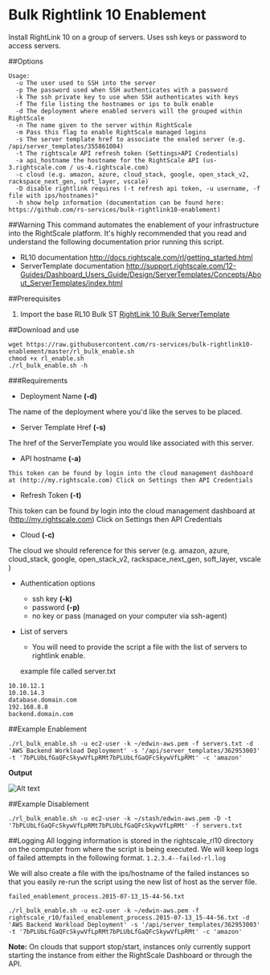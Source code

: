 # Bulk Rightlink 10 Enablement
Install RightLink 10 on a group of servers. Uses ssh keys or password to access servers.

##Options
```
Usage:
  -u The user used to SSH into the server
  -p The password used when SSH authenticates with a password
  -k The ssh private key to use when SSH authenticates with keys
  -f The file listing the hostnames or ips to bulk enable
  -d The deployment where enabled servers will the grouped within RightScale
  -n The name given to the server within RightScale
  -m Pass this flag to enable RightScale managed logins
  -s The server template href to associate the enaled server (e.g. /api/server_templates/355861004)
  -t The rightscale API refresh token (Settings>API Credentials)
  -a api_hostname the hostname for the RightScale API (us-3.rightscale.com / us-4.rightscale.com)
  -c cloud (e.g. amazon, azure, cloud_stack, google, open_stack_v2, rackspace_next_gen, soft_layer, vscale)
  -D disable rightlink requires (-t refresh api token, -u username, -f file with ips/hostnames)"
  -h show help information (documentation can be found here: https://github.com/rs-services/bulk-rightlink10-enablement)
```
##Warning
This command automates the enablement of your infrastructure into the RightScale platform.
It's highly recommended that you read and understand the following documentation prior running this script.
- RL10 documentation
http://docs.rightscale.com/rl/getting_started.html
- ServerTemplate documentation
http://support.rightscale.com/12-Guides/Dashboard_Users_Guide/Design/ServerTemplates/Concepts/About_ServerTemplates/index.html

##Prerequisites

1. Import the base RL10 Bulk ST
[RightLink 10 Bulk ServerTemplate](https://my.rightscale.com/library/server_templates/RightLink-10-1-4-Bulk-Linux-Ba/lineage/55261)



##Download and use
```
wget https://raw.githubusercontent.com/rs-services/bulk-rightlink10-enablement/master/rl_bulk_enable.sh
chmod +x rl_enable.sh
./rl_bulk_enable.sh -h
```

###Requirements

-    Deployment Name **(-d)**

  The name of the deployment where you'd like the serves to be placed.

-   Server Template Href **(-s)**

  The href of the ServerTemplate you would like associated with this server.

  -   API hostname **(-a)**

    This token can be found by login into the cloud management dashboard at (http://my.rightscale.com) Click on Settings then API Credentials

-   Refresh Token **(-t)**

  This token can be found by login into the cloud management dashboard at (http://my.rightscale.com) Click on Settings then API Credentials

-   Cloud **(-c)**

  The cloud we should reference for this server (e.g. amazon, azure, cloud_stack, google, open_stack_v2,
                rackspace_next_gen, soft_layer, vscale )

-   Authentication
   options
    - ssh key **(-k)**
    - password **(-p)**
    - no key or pass (managed on your computer via ssh-agent)

-   List of servers
    - You will need to provide the script a file with the list of servers to rightlink enable.

    example file called server.txt

```
10.10.12.1
10.10.14.3
database.domain.com
192.168.8.8
backend.domain.com
```

##Example Enablement
``` shell
./rl_bulk_enable.sh -u ec2-user -k ~/edwin-aws.pem -f servers.txt -d 'AWS Backend Workload Deployment' -s '/api/server_templates/362953003' -t '7bPLUbLfGaQFcSkywVfLpRMt7bPLUbLfGaQFcSkywVfLpRMt' -c 'amazon'
```
**Output**

![Alt text](/../master/output.png?raw=true "Optional Title")


##Example Disablement
``` shell
./rl_bulk_enable.sh -u ec2-user -k ~/stash/edwin-aws.pem -D -t '7bPLUbLfGaQFcSkywVfLpRMt7bPLUbLfGaQFcSkywVfLpRMt' -f servers.txt
```

##Logging
All logging information is stored in the rightscale_rl10 directory on the computer from where the script is being executed.
We will keep logs of failed attempts in the following format.
``` 1.2.3.4--failed-rl.log ```

We will also create a file with the ips/hostname of the failed instances so that you easily re-run the script using the new list of host as the server file.

```failed_enablement_process.2015-07-13_15-44-56.txt ```

```./rl_bulk_enable.sh -u ec2-user -k ~/edwin-aws.pem -f rightscale_r10/failed_enablement_process.2015-07-13_15-44-56.txt -d 'AWS Backend Workload Deployment' -s '/api/server_templates/362953003' -t '7bPLUbLfGaQFcSkywVfLpRMt7bPLUbLfGaQFcSkywVfLpRMt' -c 'amazon' ```


**Note:**
On clouds that support stop/start, instances only currently support starting the instance from either the RightScale Dashboard or through the API.
